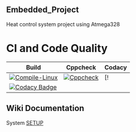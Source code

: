 ## Embedded_Project
Heat control system project using Atmega328

# CI and Code Quality

|Build|Cppcheck|Codacy|
|---|---|---|
|[![Compile-Linux](https://github.com/Archisa264793/Embedded_Project/actions/workflows/Compile.yml/badge.svg)](https://github.com/Archisa264793/Embedded_Project/actions/workflows/Compile.yml)|[![Cppcheck](https://github.com/Archisa264793/Embedded_Project/actions/workflows/CodeQuality.yml/badge.svg)](https://github.com/Archisa264793/Embedded_Project/actions/workflows/CodeQuality.yml)|[!
[![Codacy Badge](https://app.codacy.com/project/badge/Grade/43ad883c9110409facc0b0980366f7b7)](https://www.codacy.com/gh/Archisa264793/Embedded_Project/dashboard?utm_source=github.com&amp;utm_medium=referral&amp;utm_content=Archisa264793/Embedded_Project&amp;utm_campaign=Badge_Grade)|

## Wiki Documentation
System [SETUP](https://github.com/Archisa264793/Embedded_Project/wiki)
